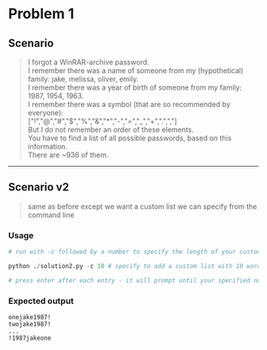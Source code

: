 # Problem 1
Scenario
---
> I forgot a WinRAR-archive password.  
> I remember there was a name of someone from my (hypothetical) family: jake, melissa, oliver, emily.  
> I remember there was a year of birth of someone from my family: 1987, 1954, 1963.  
> I remember there was a symbol (that are so recommended by everyone):  
> ["!","@","#","$","%","&","*","-","=","_","+",".",","]  
> But I do not remember an order of these elements.  
> You have to find a list of all possible passwords, based on this information.  
> There are ~936 of them.  
> 
---
Scenario v2
---
> same as before except we want a custom list we can specify from the command line
### Usage
``` python
# run with -c followed by a number to specify the length of your custom list

python ./solution2.py -c 10 # specify to add a custom list with 10 words

# press enter after each entry - it will prompt until your specified number is done
```

### Expected output
```
onejake1987!
twojake1987!
...
!1987jakeone
```